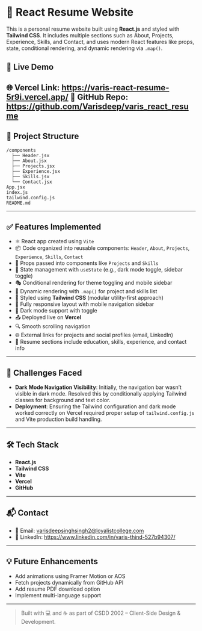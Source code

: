 # 🚀 React Resume Website

This is a personal resume website built using **React.js** and styled with **Tailwind CSS**. It includes multiple sections such as About, Projects, Experience, Skills, and Contact, and uses modern React features like props, state, conditional rendering, and dynamic rendering via `.map()`.

## 🔗 Live Demo

🌐 Vercel Link: https://varis-react-resume-5r9i.vercel.app/
🔗 GitHub Repo: https://github.com/Varisdeep/varis_react_resume
---

## 📁 Project Structure

```
/components
  ├── Header.jsx
  ├── About.jsx
  ├── Projects.jsx
  ├── Experience.jsx
  ├── Skills.jsx
  └── Contact.jsx
App.jsx
index.js
tailwind.config.js
README.md
```

---

## ✅ Features Implemented

- ⚛️ React app created using `Vite`
- 📦 Code organized into reusable components: `Header`, `About`, `Projects`, `Experience`, `Skills`, `Contact`
- 🧩 Props passed into components like `Projects` and `Skills`
- 🧠 State management with `useState` (e.g., dark mode toggle, sidebar toggle)
- 🎭 Conditional rendering for theme toggling and mobile sidebar
- 🔁 Dynamic rendering with `.map()` for project and skills list
- 🎨 Styled using **Tailwind CSS** (modular utility-first approach)
- 📱 Fully responsive layout with mobile navigation sidebar
- 🌙 Dark mode support with toggle
- 📤 Deployed live on **Vercel**
- 🔍 Smooth scrolling navigation
- 🌐 External links for projects and social profiles (email, LinkedIn)
- 📄 Resume sections include education, skills, experience, and contact info

---

## 🧠 Challenges Faced

- **Dark Mode Navigation Visibility**: Initially, the navigation bar wasn’t visible in dark mode. Resolved this by conditionally applying Tailwind classes for background and text color.
- **Deployment**: Ensuring the Tailwind configuration and dark mode worked correctly on Vercel required proper setup of `tailwind.config.js` and Vite production build handling.

---

## 🛠️ Tech Stack

- **React.js**
- **Tailwind CSS**
- **Vite**
- **Vercel**
- **GitHub**

---

## 📬 Contact

- 📧 Email: varisdeepsinghsingh2@loyalistcollege.com
- 🔗 LinkedIn: https://www.linkedin.com/in/varis-thind-527b94307/

---

## 💡 Future Enhancements

- Add animations using Framer Motion or AOS
- Fetch projects dynamically from GitHub API
- Add resume PDF download option
- Implement multi-language support

---

> Built with 💻 and ☕ as part of CSDD 2002 – Client-Side Design & Development.
